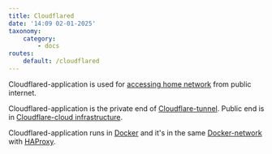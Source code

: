 ```yaml
---
title: Cloudflared
date: '14:09 02-01-2025'
taxonomy:
    category:
        - docs
routes:
    default: /cloudflared
---
```


Cloudflared-application is used for [accessing home network](/access-to-applications) from public internet.

Cloudflared-application is the private end of [Cloudflare-tunnel](/cloudflare). Public end is in [Cloudflare-cloud infrastructure](/cloudflare).

Cloudflared-application runs in [Docker](/docker) and it's in the same [Docker-network](/docker-network) with [HAProxy](/haproxy).